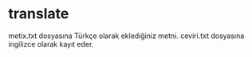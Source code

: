 # translate
metix.txt dosyasına Türkçe olarak eklediğiniz metni. ceviri.txt dosyasına ingilizce olarak kayıt eder.
